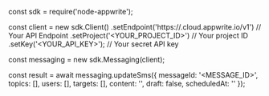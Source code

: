 const sdk = require('node-appwrite');

const client = new sdk.Client()
    .setEndpoint('https://<REGION>.cloud.appwrite.io/v1') // Your API Endpoint
    .setProject('<YOUR_PROJECT_ID>') // Your project ID
    .setKey('<YOUR_API_KEY>'); // Your secret API key

const messaging = new sdk.Messaging(client);

const result = await messaging.updateSms({
    messageId: '<MESSAGE_ID>',
    topics: [],
    users: [],
    targets: [],
    content: '<CONTENT>',
    draft: false,
    scheduledAt: ''
});

